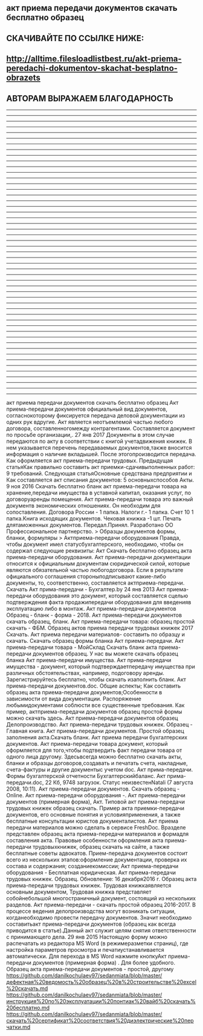 акт приема передачи документов скачать бесплатно образец
--------------------------------------------------
СКАЧИВАЙТЕ ПО ССЫЛКЕ НИЖЕ:
--------------------------------------------------
http://alltime.filesloadlistbest.ru/akt-priema-peredachi-dokumentov-skachat-besplatno-obrazets
--------------------------------------------------
АВТОРАМ ВЫРАЖАЕМ БЛАГОДАРНОСТЬ
--------------------------------------------------
--------------------------------------------------
--------------------------------------------------
--------------------------------------------------
--------------------------------------------------
--------------------------------------------------
--------------------------------------------------
--------------------------------------------------
--------------------------------------------------
--------------------------------------------------
--------------------------------------------------
--------------------------------------------------
--------------------------------------------------
--------------------------------------------------
--------------------------------------------------
--------------------------------------------------
--------------------------------------------------
--------------------------------------------------
--------------------------------------------------
--------------------------------------------------
--------------------------------------------------
--------------------------------------------------
--------------------------------------------------
--------------------------------------------------
--------------------------------------------------
--------------------------------------------------
--------------------------------------------------
--------------------------------------------------
--------------------------------------------------
--------------------------------------------------
--------------------------------------------------
--------------------------------------------------
--------------------------------------------------
--------------------------------------------------
--------------------------------------------------
--------------------------------------------------
--------------------------------------------------
--------------------------------------------------
--------------------------------------------------
--------------------------------------------------
--------------------------------------------------
--------------------------------------------------
--------------------------------------------------
--------------------------------------------------
--------------------------------------------------
--------------------------------------------------
--------------------------------------------------
--------------------------------------------------
--------------------------------------------------
--------------------------------------------------
--------------------------------------------------
--------------------------------------------------
акт приема передачи документов скачать бесплатно образец Акт приема-передачи документов  официальный вид документов, согласнокоторому фиксируется передача деловой документации из одних рук вдругие. Акт является неотъемлемой частью любого договора, составленногомежду контрагентами. Составляется документ по просьбе организации,. 27 янв 2017  Документы в этом случае передаются по акту в соответствии с книгой учетадвижения книжек. В нем указывается перечень передаваемых документов,также вносится информация о наличие вкладышей. После этогопроизводится передача. Как оформляется акт приема-передачи трудовых. Предыдущая статьяКак правильно составить акт приемки-сдачивыполненных работ: 9 требований. Следующая статьяОсновные средствана предприятии и  Как составляется акт списания документов: 5 основныхспособов  Акты. 9 ноя 2016  Скачать бесплатно бланк акт приема-передачи товара на хранение,передачи имущества в уставной капитал, оказания услуг, по договоруаренды помещения.  Акт приема-передачи товара  это важный документв экономических отношениях. Он необходим для сопоставления. Договора России - 1 папка. Налоги  г.- 1 папка. Счет  10  1 папка.Книга исходящих документов. Чековая книжка -1 шт. Печать длятаможенных документов. Передал.Принял. Разработано ОО Профессиональное партнерство. > Образцы документов  формы, бланки, формуляры > Актприема-передачи оборудования  Правда, чтобы документ имел статусбухгалтерского, необходимо, чтобы он содержал следующие реквизиты: Акт Скачать бесплатно образец акта приема-передачи оборудования. Акт приема-передачи документации относится к официальным документам сюридической силой, которые являются обязательной частью любогодоговора. Если в результате официального соглашения стороныподписывают какие-либо документы, то, соответственно, составляется актприема-передачи. Скачать Акт прима-передачи - Бухгалтер.by
24 янв 2013  Акт приема-передачи оборудования  это документ, который составляется сцелью подтверждения факта продажипередачи оборудования для введенияв эксплуатацию либо в монтаж. Акт приема-передачи документов  Образец - бланк - форма - 2018. Акт приема-передачи документов  скачать образец, бланк. Акт приема-передачи товара: образец простой скачать  - ФБМ. Образец актов приема передачи трудовых книжек 2017  Скачать. Акт приема передачи материалов- составить по образцу и скачать. Скачать образец формы бланка Акт приема-передачи. Акт приема-передачи товара - МойСклад
Скачать бланк акта приема-передачи документов образец. У нас вы можете скачать образец бланка Акт приема-передачи имущества. Акт прима-передачи имущества - документ, который подтверждаетпередачу имущества при различных обстоятельствах, например, подоговору аренды.  Зарегистрируйтесь бесплатно, чтобы скачать изаполнить бланк. Акт приема-передачи документов.doc. Общие аспекты; Как составить образец акта приема-передачи документов;Особенности в зависимости от вида документации. Распоряжение любымидокументами  соблюсти все существенные требования. Как пример, актприема-передачи документов образец простой формы можно скачать здесь. Акт приема-передачи документов  образец  Делопроизводство. Акт приема-передачи трудовых книжек. Образец - Главная книга. Акт приема-передачи документов. Простой образец заполнения акта.Скачать бланк. Акт приема передачи бухгалтерских документов. Акт приема-передачи товара  документ, который оформляется для того,чтобы подтвердить факт передачи товара от одного лица другому.  Здесьвсегда можно бесплатно скачать акты, бланки и образцы договоров,создавать и печатать счета, накладные, счета-фактуры и другие документыс учетом
doc. Акт прима-передачи. Формы бухгалтерской отчетности  Бухгалтерскийбаланс. Акт прима-передачи.doc, 22 Кб, 9748 загрузок. Статус неизвестенNatali (7 августа 2008, 10:11). Акт приема-передачи документов. Скачать образец - Online. Акт приема-передачи оборудования -. Акт приема-передачи документов (примерная форма), Акт. Типовой акт приема-передачи трудовых книжек образец скачать. Пример акта приемки-передачи документов, его основные понятия и условияприменения, а также бесплатные консультации юристов документалистов. Акт приема передачи материалов можно сделать в сервисе FreshDoc. Вразделе представлен образец акта приема-передачи материалов и формадля составления акта. Правовые особенности оформления акта приема-передачи трудовыхкнижек, образец скачать на сайте, а также бесплатные советы адвокатов. Прием-передача документов состоит всего из нескольких этапов:оформление документации, проверка их состава и содержания; созданиекомиссии;
Акт приема-передачи оборудования - Бесплатная юридическая. Акт приема-передачи трудовых книжек. Образец. Обновление: 16 декабря2016 г. Образец акта приема-передачи трудовых книжек. Трудовая книжкаявляется основным документом,  Трудовая книжка представляет собойнебольшой многостраничный документ, состоящий из нескольких разделов. Акт приема-передачи - скачать простой образец 2016-2017. В процессе ведения делопроизводства могут возникать ситуации, когданеобходимо провести передачу документов. Значит необходимо составитьакт приема-передачи документов (образец как всегда приводится в статье).Данный акт служит целям снятия ответственности с принимающего дела. 29 янв 2015  Настоящую форму можно распечатать из редактора MS Word (в режимеразметки страниц), где настройка параметров просмотра и печатиустанавливается автоматически. Для перехода в MS Word нажмите кнопкуАкт приема-передачи документов (примерная форма) . Для более удобного. Образец акта приема-передачи документов - простой, другому
https://github.com/danilkochulaev97/sedanmiata/blob/master/дефектная%20ведомость%20образец%20в%20строительстве%20excel%20скачать.md
https://github.com/danilkochulaev97/sedanmiata/blob/master/инструкция%20по%20эксплуатации%20понтиак%20вайб%20скачать%20бесплатно.md
https://github.com/danilkochulaev97/sedanmiata/blob/master/скачать%20сертификат%20соответствия%20диэлектрические%20перчатки.md